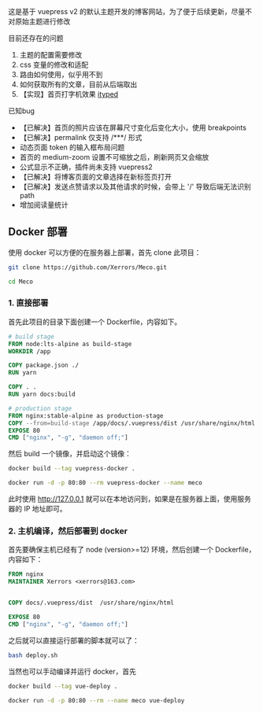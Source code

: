 这是基于 vuepress v2 的默认主题开发的博客网站，为了便于后续更新，尽量不对原始主题进行修改

目前还存在的问题

1. 主题的配置需要修改
2. css 变量的修改和适配
3. 路由如何使用，似乎用不到
4. 如何获取所有的文章，目前从后端取出
5. 【实现】首页打字机效果 [ityped](https://www.shejidaren.com/ityped.html)

已知bug

- 【已解决】首页的照片应该在屏幕尺寸变化后变化大小，使用 breakpoints
- 【已解决】permalink 仅支持 /***/ 形式
- 动态页面 token 的输入框布局问题
- 首页的 medium-zoom 设置不可缩放之后，刷新网页又会缩放
- 公式显示不正确，插件尚未支持 vuepress2
- 【已解决】将博客页面的文章选择在新标签页打开
- 【已解决】发送点赞请求以及其他请求的时候，会带上 '/' 导致后端无法识别 path
- 增加阅读量统计


## Docker 部署

使用 docker 可以方便的在服务器上部署，首先 clone 此项目：

```sh
git clone https://github.com/Xerrors/Meco.git

cd Meco
```

### 1. 直接部署

首先此项目的目录下面创建一个 Dockerfile，内容如下。

```dockerfile
# build stage
FROM node:lts-alpine as build-stage
WORKDIR /app

COPY package.json ./
RUN yarn

COPY . .
RUN yarn docs:build

# production stage
FROM nginx:stable-alpine as production-stage
COPY --from=build-stage /app/docs/.vuepress/dist /usr/share/nginx/html
EXPOSE 80
CMD ["nginx", "-g", "daemon off;"]
```

然后 build 一个镜像，并启动这个镜像：

```sh
docker build --tag vuepress-docker .

docker run -d -p 80:80 --rm vuepress-docker --name meco
```

此时使用 http://127.0.0.1 就可以在本地访问到，如果是在服务器上面，使用服务器的 IP 地址即可。


### 2. 主机编译，然后部署到 docker

首先要确保主机已经有了 node (version>=12) 环境，然后创建一个 Dockerfile，内容如下：

```dockerfile
FROM nginx
MAINTAINER Xerrors <xerrors@163.com>


COPY docs/.vuepress/dist  /usr/share/nginx/html

EXPOSE 80
CMD ["nginx", "-g", "daemon off;"]
```

之后就可以直接运行部署的脚本就可以了：

```sh
bash deploy.sh
```

当然也可以手动编译并运行 docker，首先

```sh
docker build --tag vue-deploy .

docker run -d -p 80:80 --rm --name meco vue-deploy
```
